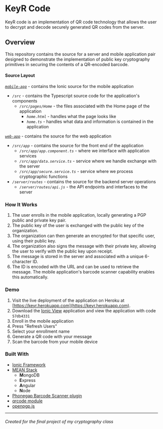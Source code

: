 # KeyR Code
KeyR code is an implementation of QR code technology that allows the user to decrypt and decode securely generated QR codes from the server.

## Overview
This repository contains the source for a server and mobile application pair designed to demonstrate the implementation of public key cryptography primitives in securing the contents of a QR-encoded barcode.

#### Source Layout
[_`mobile-app`_](https://github.com/timtheguy/keyr/tree/master/mobile-app) - contains the Ionic source for the mobile application
* _`/src`_ - contains the Typescript source code for the application's components
  * _`/src/pages/Home`_ - the files associated with the Home page of the application
    * _`home.html`_ - handles what the page looks like 
    * _`home.ts`_ - handles what data and information is contained in the application

[_`web-app`_](https://github.com/timtheguy/keyr/tree/master/web-app) - contains the source for the web application
* _`/src/app`_ - contains the source for the front end of the application
  * _`/src/app/app.component.ts`_ - where we interface with application services
  * _`/src/app/data.service.ts`_ - service where we handle exchange with the server
  * _`/src/app/secure.service.ts`_ - service where we process cryptographic functions
* _`/server/routes`_ - contains the source for the backend server operations
  * _`/server/routes/api.js`_ - the API endpoints and interfaces to the server

### How It Works
1. The user enrolls in the mobile application, locally generating a PGP public and private key pair.
2. The public key of the user is exchanged with the public key of the organization.
3. The organization can then generate an encrypted for that specific user, using their public key.
4. The organization also signs the message with their private key, allowing the user to verify with the public key upon receipt.
5. The message is stored in the server and associated with a unique 6-character ID.
6. The ID is encoded with the URL and can be used to retrieve the message. The mobile application's barcode scanner capability enables this automatically.

### Demo
1. Visit the live deployment of the application on Heroku at [https://keyr.herokuapp.com](https://keyr.herokuapp.com).
2. Download the [Ionic View](https://ionicframework.com/pro/view) application and view the application with code `57db4331`
3. Enroll in the mobile application
4. Press "Refresh Users"
5. Select your enrollment name
6. Generate a QR code with your message
7. Scan the barcode from your mobile device

### Built With
* [Ionic Framework](https://ionicframework.com/)
* [MEAN Stack](http://mean.io/)
  * **M**ongoDB
  * **E**xpress
  * **A**ngular
  * **N**ode
* [Phonegap Barcode Scanner plugin](https://github.com/phonegap/phonegap-plugin-barcodescanner)
* [qrcode module](https://www.npmjs.com/package/qrcode)
* [openpgp.js](https://openpgpjs.org/)
   


---
###### Created for the final project of my cryptography class
